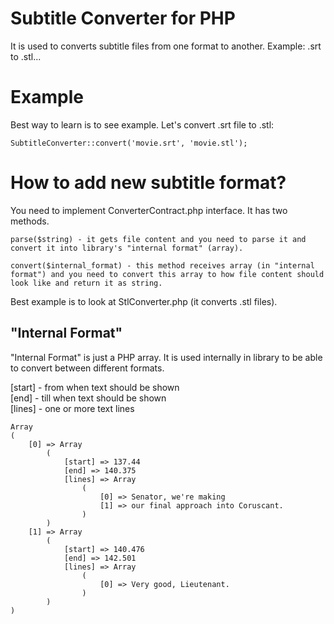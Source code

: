 # Subtitle Converter for PHP
It is used to converts subtitle files from one format to another. Example: .srt to .stl...

# Example
Best way to learn is to see example. Let's convert .srt file to .stl:

```
SubtitleConverter::convert('movie.srt', 'movie.stl');
```
# How to add new subtitle format?

You need to implement ConverterContract.php interface. It has two methods.
```
parse($string) - it gets file content and you need to parse it and convert it into library's "internal format" (array).

convert($internal_format) - this method receives array (in "internal format") and you need to convert this array to how file content should look like and return it as string.
```

Best example is to look at StlConverter.php (it converts .stl files).

## "Internal Format" 

"Internal Format" is just a PHP array. It is used internally in library to be able to convert between different formats.

  [start] - from when text should be shown  
  [end] - till when text should be shown  
  [lines] - one or more text lines

```
Array
(
    [0] => Array
        (
            [start] => 137.44
            [end] => 140.375
            [lines] => Array
                (
                    [0] => Senator, we're making
                    [1] => our final approach into Coruscant.
                )
        )
    [1] => Array
        (
            [start] => 140.476
            [end] => 142.501
            [lines] => Array
                (
                    [0] => Very good, Lieutenant.
                )
        )
)
```
